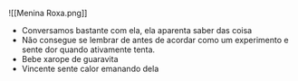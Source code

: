 ![[Menina Roxa.png]]
- Conversamos bastante com ela, ela aparenta saber das coisa
- Não consegue se lembrar de antes de acordar como um experimento e sente dor quando ativamente tenta.
- Bebe xarope de guaravita
- Vincente sente calor emanando dela
